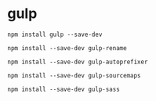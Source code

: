 # gulp
```
npm install gulp --save-dev
```
```
npm install --save-dev gulp-rename
```
```
npm install --save-dev gulp-autoprefixer
```
```
npm install --save-dev gulp-sourcemaps
```
```
npm install --save-dev gulp-sass
```
